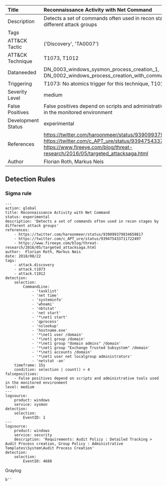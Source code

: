 | Title        | Reconnaissance Activity with Net Command |
|:-------------------|:------------------|
| Description        | Detects a set of commands often used in recon stages by different attack groups |
| Tags               |   |
| ATT&amp;CK Tactic | ('Discovery', 'TA0007')  |
| ATT&amp;CK Technique | T1073, T1012  |
| Dataneeded         | DN_0003_windows_sysmon_process_creation_1, DN_0002_windows_process_creation_with_commandline_4688 |
| Triggering         | T1073: No atomics trigger for this technique, T1012 |
| Severity Level     | medium       |
| False Positives    | False positives depend on scripts and administrative tools used in the monitored environment |
| Development Status | experimental      |
| References         | https://twitter.com/haroonmeer/status/939099379834658817, https://twitter.com/c_APT_ure/status/939475433711722497, https://www.fireeye.com/blog/threat-research/2016/05/targeted_attacksaga.html |
| Author             | Florian Roth, Markus Neis      |


## Detection Rules

### Sigma rule

```
---
action: global
title: Reconnaissance Activity with Net Command
status: experimental
description: 'Detects a set of commands often used in recon stages by different attack groups' 
references:
    - https://twitter.com/haroonmeer/status/939099379834658817
    - https://twitter.com/c_APT_ure/status/939475433711722497
    - https://www.fireeye.com/blog/threat-research/2016/05/targeted_attacksaga.html
author:  Florian Roth, Markus Neis
date: 2018/08/22
tags:
    - attack.discovery
    - attack.t1073
    - attack.t1012 
detection:
    selection:
        CommandLine: 
            - 'tasklist'
            - 'net time'
            - 'systeminfo'
            - 'whoami'
            - 'nbtstat'
            - 'net start'
            - '*\net1 start'
            - 'qprocess'
            - 'nslookup'
            - 'hostname.exe'
            - '*\net1 user /domain'
            - '*\net1 group /domain'
            - '*\net1 group "domain admins" /domain'
            - '*\net1 group "Exchange Trusted Subsystem" /domain'
            - '*\net1 accounts /domain' 
            - '*\net1 user net localgroup administrators' 
            - 'netstat -an'
    timeframe: 15s 
    condition: selection | count() > 4
falsepositives: 
    - False positives depend on scripts and administrative tools used in the monitored environment
level: medium
---
logsource:
    product: windows
    service: sysmon
detection:
    selection:
        EventID: 1
---
logsource:
    product: windows
    service: security
    description: 'Requirements: Audit Policy : Detailed Tracking > Audit Process creation, Group Policy : Administrative Templates\System\Audit Process Creation'
detection:
    selection:
        EventID: 4688

```











Graylog

```
b''
```

